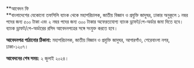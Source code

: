 **আবেদন ফি  
**বাংলাদেশের যেকোনো তফসিলি ব্যাংক থেকে মহাপরিচালক, জাতীয় বিজ্ঞান ও প্রযুক্তি জাদুঘর, ঢাকার অনুকূলে ১ নম্বর পদের জন্য ৫০০ টাকা এবং ২ নম্বর পদের জন্য ৩০০ টাকার অফেরতযোগ্য ব্যাংক ড্রাফট/পে-অর্ডার জমা দিতে হবে। ব্যাংক ড্রাফট/পে-অর্ডারের রসিদ আবেদনপত্রের সঙ্গে সংযুক্ত করতে হবে।

**আবেদনপত্র পাঠানোর ঠিকানা:** মহাপরিচালক, জাতীয় বিজ্ঞান ও প্রযুক্তি জাদুঘর, আগারগাঁও, শেরেবাংলা নগর, ঢাকা-১২০৭।

**আবেদনের শেষ সময়:** ২ জুলাই ২০২৪।
